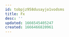 ```yaml
---
id: tobpjz958dusayjo1vodsms
title: Fx
desc: ''
updated: 1666545405247
created: 1666466820961
---
```








